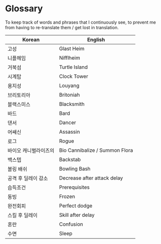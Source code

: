 # Glossary

To keep track of words and phrases that I continuously see, to prevent me from having to re-translate them / get lost in translation.

| Korean | English |
| --- | --- |
| 고성 | Glast Heim |
| 니플헤임 | Nifflheim |
| 거북섬 | Turtle Island |
| 시계탑 | Clock Tower |
| 용지성 | Louyang |
| 브리토리아 | Britoniah |
| 블랙스미스 | Blacksmith |
| 바드 | Bard |
| 댄서 | Dancer |
| 어쌔신 | Assassin |
| 로그 | Rogue |
| 바이오 캐니벌라이즈의 | Bio Cannibalize / Summon Flora |
| 백스텝 | Backstab |
| 볼링 배쉬 | Bowling Bash |
| 공격 후 딜레이 감소 | Decrease after attack delay |
| 습득조건 | Prerequisites |
| 동빙 | Frozen |
| 완전회피 | Perfect dodge |
| 스킬 후 딜레이 | Skill after delay |
| 혼란 | Confusion |
| 수면 | Sleep |
